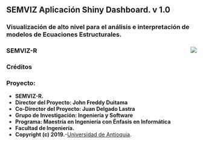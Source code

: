 ## SEMVIZ Aplicaci&oacute;n Shiny Dashboard. v 1.0

### Visualizaci&oacute;n de alto nivel para el an&aacute;lisis e interpretaci&oacute;n de modelos de Ecuaciones Estructurales.

### SEMVIZ-R <img src="/www/images/UdeA_Escudo.jpg" align="right"/>

### Cr&eacute;ditos
### Proyecto:
- **SEMVIZ-R.**
- **Director del Proyecto: John Freddy Duitama**
- **Co-Director del Proyecto: Juan Delgado Lastra**
- **Grupo de Investigaci&oacute;n: Ingenier&iacute;a y Software**
- **Programa: Maestr&iacute;a en Ingenier&iacute;a con &Eacute;nfasis en Inform&aacute;tica**
- **Facultad de Ingenier&iacute;a.**
- **Copyright (c) 2019.**-<a href="http://www.udea.edu.co" target="_blank">Universidad de Antioquia</a>.
